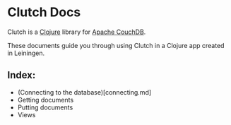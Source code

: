 # Clutch Docs

Clutch is a [Clojure](http://clojure.org) library for [Apache CouchDB](http://couchdb.apache.org/).

These documents guide you through using Clutch in a Clojure app created in Leiningen.

## Index:

* (Connecting to the database)[connecting.md]
* Getting documents
* Putting documents
* Views

